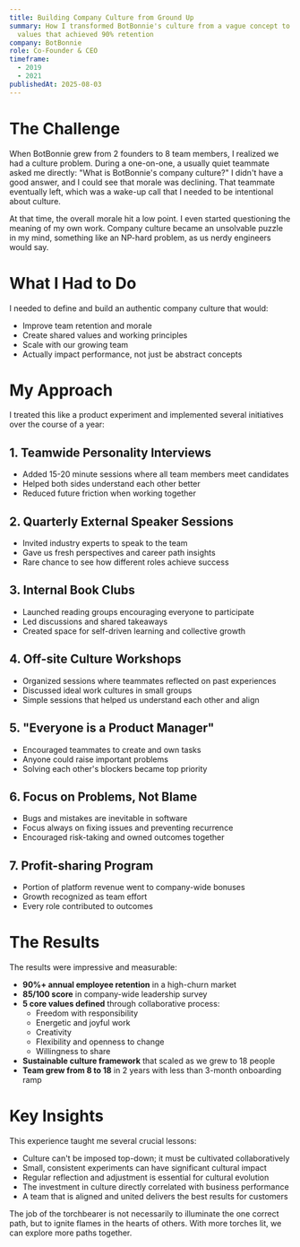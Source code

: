 ```yaml
---
title: Building Company Culture from Ground Up
summary: How I transformed BotBonnie's culture from a vague concept to defined
  values that achieved 90% retention
company: BotBonnie
role: Co-Founder & CEO
timeframe:
  - 2019
  - 2021
publishedAt: 2025-08-03
---
```

# The Challenge

When BotBonnie grew from 2 founders to 8 team members, I realized we had a culture problem. During a one-on-one, a usually quiet teammate asked me directly: "What is BotBonnie's company culture?" I didn't have a good answer, and I could see that morale was declining. That teammate eventually left, which was a wake-up call that I needed to be intentional about culture.

At that time, the overall morale hit a low point. I even started questioning the meaning of my own work. Company culture became an unsolvable puzzle in my mind, something like an NP-hard problem, as us nerdy engineers would say.

# What I Had to Do

I needed to define and build an authentic company culture that would:

*   Improve team retention and morale
*   Create shared values and working principles
*   Scale with our growing team
*   Actually impact performance, not just be abstract concepts

# My Approach

I treated this like a product experiment and implemented several initiatives over the course of a year:

## 1\. Teamwide Personality Interviews

*   Added 15-20 minute sessions where all team members meet candidates
*   Helped both sides understand each other better
*   Reduced future friction when working together

## 2\. Quarterly External Speaker Sessions

*   Invited industry experts to speak to the team
*   Gave us fresh perspectives and career path insights
*   Rare chance to see how different roles achieve success

## 3\. Internal Book Clubs

*   Launched reading groups encouraging everyone to participate
*   Led discussions and shared takeaways
*   Created space for self-driven learning and collective growth

## 4\. Off-site Culture Workshops

*   Organized sessions where teammates reflected on past experiences
*   Discussed ideal work cultures in small groups
*   Simple sessions that helped us understand each other and align

## 5\. "Everyone is a Product Manager"

*   Encouraged teammates to create and own tasks
*   Anyone could raise important problems
*   Solving each other's blockers became top priority

## 6\. Focus on Problems, Not Blame

*   Bugs and mistakes are inevitable in software
*   Focus always on fixing issues and preventing recurrence
*   Encouraged risk-taking and owned outcomes together

## 7\. Profit-sharing Program

*   Portion of platform revenue went to company-wide bonuses
*   Growth recognized as team effort
*   Every role contributed to outcomes

# The Results

The results were impressive and measurable:

*   **90%+ annual employee retention** in a high-churn market
*   **85/100 score** in company-wide leadership survey
*   **5 core values defined** through collaborative process:
    *   Freedom with responsibility
    *   Energetic and joyful work
    *   Creativity
    *   Flexibility and openness to change
    *   Willingness to share
*   **Sustainable culture framework** that scaled as we grew to 18 people
*   **Team grew from 8 to 18** in 2 years with less than 3-month onboarding ramp

# Key Insights

This experience taught me several crucial lessons:

*   Culture can't be imposed top-down; it must be cultivated collaboratively
*   Small, consistent experiments can have significant cultural impact
*   Regular reflection and adjustment is essential for cultural evolution
*   The investment in culture directly correlated with business performance
*   A team that is aligned and united delivers the best results for customers

The job of the torchbearer is not necessarily to illuminate the one correct path, but to ignite flames in the hearts of others. With more torches lit, we can explore more paths together.